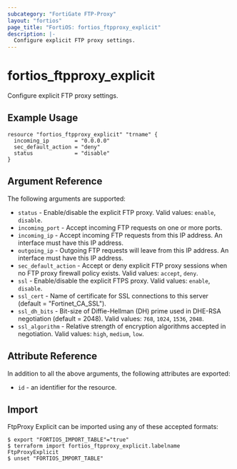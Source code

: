 ```yaml
---
subcategory: "FortiGate FTP-Proxy"
layout: "fortios"
page_title: "FortiOS: fortios_ftpproxy_explicit"
description: |-
  Configure explicit FTP proxy settings.
---
```


# fortios_ftpproxy_explicit
Configure explicit FTP proxy settings.

## Example Usage

```hcl
resource "fortios_ftpproxy_explicit" "trname" {
  incoming_ip        = "0.0.0.0"
  sec_default_action = "deny"
  status             = "disable"
}
```

## Argument Reference

The following arguments are supported:

* `status` - Enable/disable the explicit FTP proxy. Valid values: `enable`, `disable`.
* `incoming_port` - Accept incoming FTP requests on one or more ports.
* `incoming_ip` - Accept incoming FTP requests from this IP address. An interface must have this IP address.
* `outgoing_ip` - Outgoing FTP requests will leave from this IP address. An interface must have this IP address.
* `sec_default_action` - Accept or deny explicit FTP proxy sessions when no FTP proxy firewall policy exists. Valid values: `accept`, `deny`.
* `ssl` - Enable/disable the explicit FTPS proxy. Valid values: `enable`, `disable`.
* `ssl_cert` - Name of certificate for SSL connections to this server (default = "Fortinet_CA_SSL").
* `ssl_dh_bits` - Bit-size of Diffie-Hellman (DH) prime used in DHE-RSA negotiation (default = 2048). Valid values: `768`, `1024`, `1536`, `2048`.
* `ssl_algorithm` - Relative strength of encryption algorithms accepted in negotiation. Valid values: `high`, `medium`, `low`.


## Attribute Reference

In addition to all the above arguments, the following attributes are exported:
* `id` - an identifier for the resource.

## Import

FtpProxy Explicit can be imported using any of these accepted formats:
```
$ export "FORTIOS_IMPORT_TABLE"="true"
$ terraform import fortios_ftpproxy_explicit.labelname FtpProxyExplicit
$ unset "FORTIOS_IMPORT_TABLE"
```
